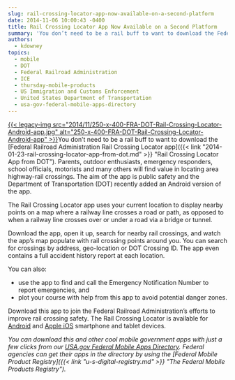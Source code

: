 ```yaml
---
slug: rail-crossing-locator-app-now-available-on-a-second-platform
date: 2014-11-06 10:00:43 -0400
title: Rail Crossing Locator App Now Available on a Second Platform
summary: 'You don’t need to be a rail buff to want to download the Federal Railroad Administration Rail Crossing Locator app. Parents, outdoor enthusiasts, emergency responders, school officials, motorists and many others will find value in locating area highway-rail crossings. The aim of the app is public safety and the Department of Transportation'
authors:
  - kdowney
topics:
  - mobile
  - DOT
  - Federal Railroad Administration
  - ICE
  - thursday-mobile-products
  - US Immigration and Customs Enforcement
  - United States Department of Transportation
  - usa-gov-federal-mobile-apps-directory
---
```


[{{< legacy-img src="2014/11/250-x-400-FRA-DOT-Rail-Crossing-Locator-Android-app.jpg" alt="250-x-400-FRA-DOT-Rail-Crossing-Locator-Android-app" >}}](https://s3.amazonaws.com/digitalgov/_legacy-img/2014/11/527-x-845-FRA-DOT-Rail-Crossing-Locator-Android-app.jpg)You don’t need to be a rail buff to want to download the [Federal Railroad Administration Rail Crossing Locator app]({{< link "2014-01-23-rail-crossing-locator-app-from-dot.md" >}} "Rail Crossing Locator App from DOT"). Parents, outdoor enthusiasts, emergency responders, school officials, motorists and many others will find value in locating area highway-rail crossings. The aim of the app is public safety and the Department of Transportation (DOT) recently added an Android version of the app.

The Rail Crossing Locator app uses your current location to display nearby points on a map where a railway line crosses a road or path, as opposed to when a railway line crosses over or under a road via a bridge or tunnel.

Download the app, open it up, search for nearby rail crossings, and watch the app’s map populate with rail crossing points around you. You can search for crossings by address, geo-location or DOT Crossing ID. The app even contains a full accident history report at each location.

You can also:

  * use the app to find and call the Emergency Notification Number to report emergencies, and
  * plot your course with help from this app to avoid potential danger zones.

Download this app to join the Federal Railroad Administration&#8217;s efforts to improve rail crossing safety. The Rail Crossing Locator is available for [Android](https://play.google.com/store/apps/details?id=gov.dot.fra.RailCrossing) and [Apple iOS](https://itunes.apple.com/us/app/rail-crossing-locator/id643005214?mt=8) smartphone and tablet devices.

_You can download this and other cool mobile government apps with just a few clicks from our [USA.gov Federal Mobile Apps Directory](http://www.usa.gov/mobileapps.shtml). Federal agencies can get their apps in the directory by using the [Federal Mobile Product Registry]({{< link "u-s-digital-registry.md" >}} "The Federal Mobile Products Registry")._